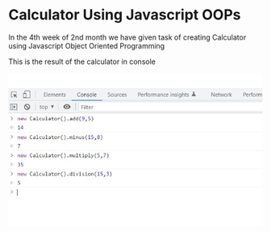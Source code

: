 <h1>Calculator Using Javascript OOPs</h1>
<p>In the 4th week of 2nd month we have given task of creating Calculator using Javascript Object Oriented Programming</p>
<p>This is the result of the calculator in console</p>
<img src="images\calculator.JPG">
